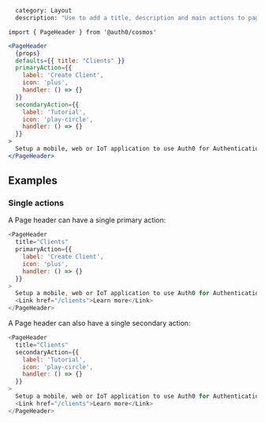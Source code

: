 ```meta
  category: Layout
  description: "Use to add a title, description and main actions to pages."
```

`import { PageHeader } from '@auth0/cosmos'`

```jsx
<PageHeader
  {props}
  defaults={{ title: "Clients" }}
  primaryAction={{
    label: 'Create Client',
    icon: 'plus',
    handler: () => {}
  }}
  secondaryAction={{
    label: 'Tutorial',
    icon: 'play-circle',
    handler: () => {}
  }}
>
  Setup a mobile, web or IoT application to use Auth0 for Authentication. <Link href="/clients">Learn more</Link>
</PageHeader>
```

## Examples

### Single actions

A Page header can have a single primary action:

```js
<PageHeader
  title="Clients"
  primaryAction={{
    label: 'Create Client',
    icon: 'plus',
    handler: () => {}
  }}
>
  Setup a mobile, web or IoT application to use Auth0 for Authentication.{' '}
  <Link href="/clients">Learn more</Link>
</PageHeader>
```

A Page header can also have a single secondary action:

```js
<PageHeader
  title="Clients"
  secondaryAction={{
    label: 'Tutorial',
    icon: 'play-circle',
    handler: () => {}
  }}
>
  Setup a mobile, web or IoT application to use Auth0 for Authentication.{' '}
  <Link href="/clients">Learn more</Link>
</PageHeader>
```
